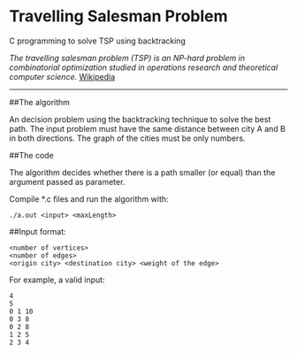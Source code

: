 Travelling Salesman Problem
===========================

C programming to solve TSP using backtracking

_The travelling salesman problem (TSP) is an NP-hard problem in combinatorial optimization studied in operations research and theoretical computer science._ [Wikipedia](http://en.wikipedia.org/wiki/Travelling_salesman_problem)

---

##The algorithm

An decision problem using the backtracking technique to solve the best path. The input problem must have the same distance between city A and B in both directions. The graph of the cities must be only numbers. 

##The code

The algorithm decides whether there is a path smaller (or equal) than the argument passed as parameter.

Compile \*.c files and run the algorithm with:


`./a.out <input> <maxLength>`


##Input format:

	<number of vertices>
	<number of edges>
	<origin city> <destination city> <weight of the edge>

For example, a valid input:

	4
	5
	0 1 10
	0 3 8
	0 2 8
	1 2 5
	2 3 4

